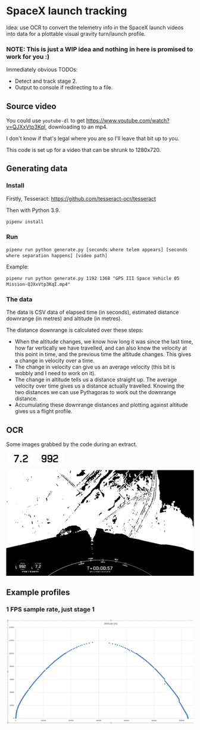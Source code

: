 # SpaceX launch tracking

Idea: use OCR to convert the telemetry info in the SpaceX launch videos into
data for a plottable visual gravity turn/launch profile.

### **NOTE:** This is just a WIP idea and nothing in here is promised to work for you :)

Immediately obvious TODOs:
 * Detect and track stage 2.
 * Output to console if redirecting to a file.

## Source video

You could use `youtube-dl` to get https://www.youtube.com/watch?v=QJXxVtp3KqI,
downloading to an mp4.

I don't know if that's legal where you are so I'll leave that bit up to you.

This code is set up for a video that can be shrunk to 1280x720.

## Generating data

### Install

Firstly, Tesseract: https://github.com/tesseract-ocr/tesseract

Then with Python 3.9.

    pipenv install

### Run

    pipenv run python generate.py [seconds where telem appears] [seconds where separation happens] [video path]

Example:

    pipenv run python generate.py 1192 1368 "GPS III Space Vehicle 05 Mission-QJXxVtp3KqI.mp4"

### The data

The data is CSV data of elapsed time (in seconds), estimated distance
downrange (in metres) and altitude (in metres).

The distance downrange is calculated over these steps:
 * When the altitude changes, we know how long it was since the last time, how far vertically we have travelled, and can also know the velocity at this point in time, and the previous time the altitude changes. This gives a change in velocity over a time.
 * The change in velocity can give us an average velocity (this bit is wobbly and I need to work on it).
 * The change in altitude tells us a distance straight up. The average velocity over time gives us a distance actually travelled. Knowing the two distances we can use Pythagoras to work out the downrange distance.
 * Accumulating these downrange distances and plotting against altitude gives us a flight profile.

## OCR

Some images grabbed by the code during an extract.

![](img/text_height.jpg) ![](img/text_speed.jpg)

![](img/last_frame.jpg)

## Example profiles

### 1 FPS sample rate, just stage 1

![](img/1FPS_Stage_1.png)
